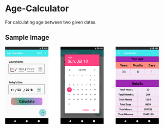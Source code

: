 # Age-Calculator
For calculating age between two given dates.


<h2>Sample Image</h2>
<img src = "img/p.png" width = "700">
